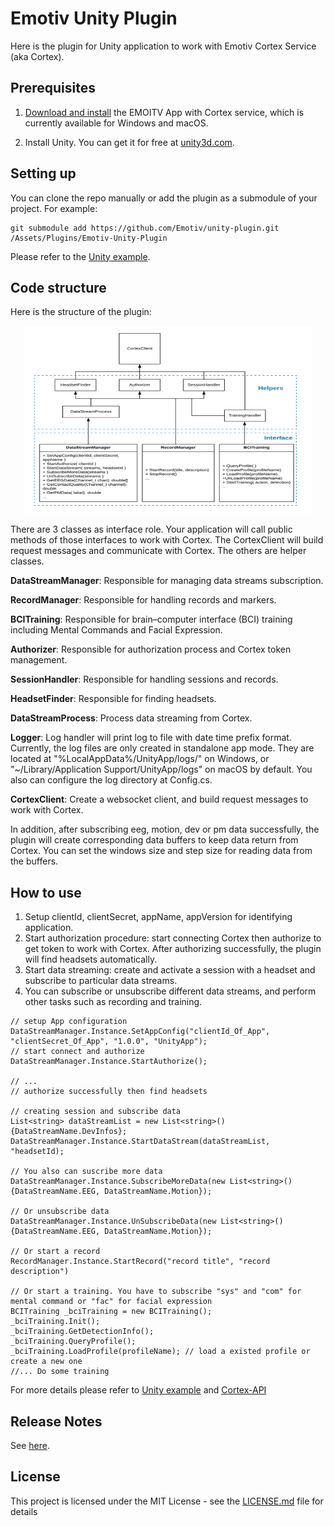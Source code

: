 # Emotiv Unity Plugin

Here is the plugin for Unity application to work with Emotiv Cortex Service (aka Cortex).

## Prerequisites

1. [Download and install](https://www.emotiv.com/developer/) the EMOITV App with Cortex service, which is currently available for Windows and macOS.

1. Install Unity. You can get it for free at [unity3d.com](https://unity3d.com/get-unity/download).

## Setting up

You can clone the repo manually or add the plugin as a submodule of your project.
For example:
```
git submodule add https://github.com/Emotiv/unity-plugin.git /Assets/Plugins/Emotiv-Unity-Plugin
```
Please refer to the [Unity example](https://github.com/Emotiv/cortex-v2-example/tree/master/unity).

## Code structure
Here is the structure of the plugin:

<p align="center">
  <img width="460" height="300" src="Documentation/Images/CodeStructure.png">
</p>

There are 3 classes as interface role. Your application will call public methods of those interfaces to work with Cortex. The CortexClient will build request messages and communicate with Cortex. The others are helper classes. 

**DataStreamManager**: Responsible for managing data streams subscription.

**RecordManager**: Responsible for handling records and markers.

**BCITraining**: Responsible for brain–computer interface (BCI) training including Mental Commands and Facial Expression.

**Authorizer**: Responsible for authorization process and Cortex token management.

**SessionHandler**: Responsible for handling sessions and records.

**HeadsetFinder**: Responsible for finding headsets.

**DataStreamProcess**: Process data streaming from Cortex.

**Logger**: Log handler will print log to file with date time prefix format. Currently, the log files are only created in standalone app mode. 
They are located at "%LocalAppData%/UnityApp/logs/" on Windows, or "~/Library/Application Support/UnityApp/logs" on macOS by default. You also can configure the log directory at Config.cs.

**CortexClient**: Create a websocket client, and build request messages to work with Cortex.

In addition, after subscribing eeg, motion, dev or pm data successfully, the plugin will create corresponding data buffers to keep data return from Cortex. You can set the windows size and step size for reading data from the buffers.

## How to use

1. Setup clientId, clientSecret, appName, appVersion for identifying application.
2. Start authorization procedure: start connecting Cortex then authorize to get token to work with Cortex. After authorizing successfully, the plugin will find headsets automatically.
3. Start data streaming: create and activate a session with a headset and subscribe to particular data streams.
4. You can subscribe or unsubscribe different data streams, and perform other tasks such as recording and training.

```
// setup App configuration
DataStreamManager.Instance.SetAppConfig("clientId_Of_App", "clientSecret_Of_App", "1.0.0", "UnityApp");
// start connect and authorize
DataStreamManager.Instance.StartAuthorize();

// ... 
// authorize successfully then find headsets

// creating session and subscribe data
List<string> dataStreamList = new List<string>(){DataStreamName.DevInfos};
DataStreamManager.Instance.StartDataStream(dataStreamList, "headsetId);

// You also can suscribe more data
DataStreamManager.Instance.SubscribeMoreData(new List<string>(){DataStreamName.EEG, DataStreamName.Motion});

// Or unsubscribe data
DataStreamManager.Instance.UnSubscribeData(new List<string>(){DataStreamName.EEG, DataStreamName.Motion});

// Or start a record
RecordManager.Instance.StartRecord("record title", "record description")

// Or start a training. You have to subscribe "sys" and "com" for mental command or "fac" for facial expression
BCITraining _bciTraining = new BCITraining();
_bciTraining.Init();
_bciTraining.GetDetectionInfo();
_bciTraining.QueryProfile();
_bciTraining.LoadProfile(profileName); // load a existed profile or create a new one
//... Do some training

```

For more details please refer to [Unity example](https://github.com/Emotiv/cortex-v2-example/tree/master/unity) 
and [Cortex-API](https://emotiv.gitbook.io/cortex-api/)
## Release Notes

See <a href="Documentation/ReleaseNotes.md">here</a>.

## License

This project is licensed under the MIT License - see the [LICENSE.md](LICENSE.md) file for details


